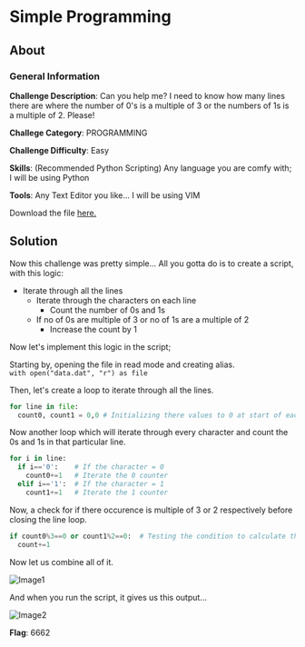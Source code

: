 # Simple Programming
## About

### General Information

__Challenge Description__: Can you help me? I need to know how many lines there are where the number of 0's is a multiple of 3 or the numbers of 1s is a multiple of 2. Please!

__Challege Category__: PROGRAMMING

__Challenge Difficulty__: Easy

__Skills__: (Recommended Python Scripting) Any language you are comfy with; I will be using Python

__Tools__: Any Text Editor you like... I will be using VIM

Download the file [here.](https://mega.nz/#!7aoVEKhK!BAohJ0tfnP7bISIkbADK3qe1yNEkzjHXLKoJoKmqLys)

## Solution

Now this challenge was pretty simple... All you gotta do is to create a script, with this logic:  

- Iterate through all the lines
  - Iterate through the characters on each line
    - Count the number of 0s and 1s
  - If no of 0s are multiple of 3 or no of 1s are a multiple of 2
    - Increase the count by 1
    
Now let's implement this logic in the script;

Starting by, opening the file in read mode and creating alias.  
```with open("data.dat", "r") as file```

Then, let's create a loop to iterate through all the lines.
```python
for line in file:
  count0, count1 = 0,0 # Initializing there values to 0 at start of each new line.
```
Now another loop which will iterate through every character and count the 0s and 1s in that particular line.

```python
for i in line:
  if i=='0':    # If the character = 0
    count0+=1   # Iterate the 0 counter
  elif i=='1':  # If the character = 1
    count1+=1   # Iterate the 1 counter
```

Now, a check for if there occurence is multiple of 3 or 2 respectively before closing the line loop.

```python
if count0%3==0 or count1%2==0:  # Testing the condition to calculate the final result.
  count+=1
```

Now let us combine all of it.

![Image1](https://github.com/iParamjotSingh/WriteUps/blob/master/CTFlearn/Simple%20Programming/1.png)

And when you run the script, it gives us this output...

![Image2](https://github.com/iParamjotSingh/WriteUps/blob/master/CTFlearn/Simple%20Programming/2.png)

__Flag__: 6662
